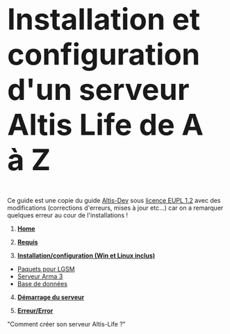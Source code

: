<h1 style="font-size: 4.8em">Installation et configuration d'un serveur Altis Life de A à Z</h1>

Ce guide est une copie du guide [Altis-Dev](https://wiki.altisdev.com/books/installation-et-configuration-dun-serveur-altis-life-de-a-%C3%A0-z) sous [licence EUPL 1.2](https://github.com/KazeroG/Arma-3/blob/master/Licence%20EUPL%201.2) avec des modifications  (corrections d'erreurs, mises à jour etc...) car on a remarquer quelques erreur au cour de l'installations !


1. **[Home](https://github.com/KazeroG/Arma-3/wiki)**

2. **[Requis](https://github.com/KazeroG/Arma-3/wiki/Requis)**

3. **[Installation/configuration (Win et Linux inclus)](https://htmlpreview.github.io/?https://github.com/KazeroG/Arma-3/blob/master/installation-et-configuration-dun-serveur-altis-life-de-a-%C3%A0-z.html)**
* [Paquets pour LGSM](https://github.com/KazeroG/Arma-3/wiki/Installation-des-paquets-pour-LGSM)
* [Serveur Arma 3](https://github.com/KazeroG/Arma-3/wiki/Installation-du-Serveur-Arma-3)
* [Base de données](https://github.com/KazeroG/Arma-3/wiki/Installation-et-configuration-de-la-base-de-donn%C3%A9es)

4. **[Démarrage du serveur](https://github.com/KazeroG/Arma-3/wiki/D%C3%A9marrage-du-serveur)**


5. **[Erreur/Error](https://github.com/KazeroG/Arma-3/wiki/Erreur---Error)**



<p>"Comment créer son serveur Altis-Life ?"</p>
